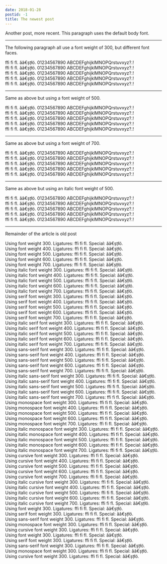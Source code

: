 ```yaml
---
date: 2018-01-28
postid: -1
title: The newest post
---
```


Another post, more recent. This paragraph uses the default body font.

<hr/>

The following paragraph all use a font weight of 300, but different font
faces.

<div class="mm-300">ffi fi fl. ăâ€șțłö. 01234567890 ABCDEFghijklMNOPQrstuvxyz?.!</div>
<div class="mm-300 mm-cormorant">ffi fi fl. ăâ€șțłö. 01234567890 ABCDEFghijklMNOPQrstuvxyz?.!</div>
<div class="mm-300 mm-cormorant-garamond">ffi fi fl. ăâ€șțłö. 01234567890 ABCDEFghijklMNOPQrstuvxyz?.!</div>
<div class="mm-300 mm-cormorant-infant">ffi fi fl. ăâ€șțłö. 01234567890 ABCDEFghijklMNOPQrstuvxyz?.!</div>
<div class="mm-300 mm-cormorant-sc">ffi fi fl. ăâ€șțłö. 01234567890 ABCDEFghijklMNOPQrstuvxyz?.!</div>

<hr/>

Same as above but using a font weight of 500.

<div class="mm-500">ffi fi fl. ăâ€șțłö. 01234567890 ABCDEFghijklMNOPQrstuvxyz?.!</div>
<div class="mm-500 mm-cormorant">ffi fi fl. ăâ€șțłö. 01234567890 ABCDEFghijklMNOPQrstuvxyz?.!</div>
<div class="mm-500 mm-cormorant-garamond">ffi fi fl. ăâ€șțłö. 01234567890 ABCDEFghijklMNOPQrstuvxyz?.!</div>
<div class="mm-500 mm-cormorant-infant">ffi fi fl. ăâ€șțłö. 01234567890 ABCDEFghijklMNOPQrstuvxyz?.!</div>
<div class="mm-500 mm-cormorant-sc">ffi fi fl. ăâ€șțłö. 01234567890 ABCDEFghijklMNOPQrstuvxyz?.!</div>

<hr/>

Same as above but using a font weight of 700.

<div class="mm-700">ffi fi fl. ăâ€șțłö. 01234567890 ABCDEFghijklMNOPQrstuvxyz?.!</div>
<div class="mm-700 mm-cormorant">ffi fi fl. ăâ€șțłö. 01234567890 ABCDEFghijklMNOPQrstuvxyz?.!</div>
<div class="mm-700 mm-cormorant-garamond">ffi fi fl. ăâ€șțłö. 01234567890 ABCDEFghijklMNOPQrstuvxyz?.!</div>
<div class="mm-700 mm-cormorant-infant">ffi fi fl. ăâ€șțłö. 01234567890 ABCDEFghijklMNOPQrstuvxyz?.!</div>
<div class="mm-700 mm-cormorant-sc">ffi fi fl. ăâ€șțłö. 01234567890 ABCDEFghijklMNOPQrstuvxyz?.!</div>

<hr/>

Same as above but using an italic font weight of 500.

<div class="mm-italic mm-500">ffi fi fl. ăâ€șțłö. 01234567890 ABCDEFghijklMNOPQrstuvxyz?.!</div>
<div class="mm-italic mm-500 mm-cormorant">ffi fi fl. ăâ€șțłö. 01234567890 ABCDEFghijklMNOPQrstuvxyz?.!</div>
<div class="mm-italic mm-500 mm-cormorant-garamond">ffi fi fl. ăâ€șțłö. 01234567890 ABCDEFghijklMNOPQrstuvxyz?.!</div>
<div class="mm-italic mm-500 mm-cormorant-infant">ffi fi fl. ăâ€șțłö. 01234567890 ABCDEFghijklMNOPQrstuvxyz?.!</div>
<div class="mm-italic mm-500 mm-cormorant-sc">ffi fi fl. ăâ€șțłö. 01234567890 ABCDEFghijklMNOPQrstuvxyz?.!</div>
<hr/>

Remainder of the article is old post

<div class="mm-300">Using font weight 300. Ligatures: ffi fi fl. Special: ăâ€șțłö.</div>
<div class="mm-400">Using font weight 400. Ligatures: ffi fi fl. Special: ăâ€șțłö.</div>
<div class="mm-500">Using font weight 500. Ligatures: ffi fi fl. Special: ăâ€șțłö.</div>
<div class="mm-600">Using font weight 600. Ligatures: ffi fi fl. Special: ăâ€șțłö.</div>
<div class="mm-700">Using font weight 700. Ligatures: ffi fi fl. Special: ăâ€șțłö.</div>
<div class="mm-300 mm-italic">Using italic font weight 300. Ligatures: ffi fi fl. Special: ăâ€șțłö.</div>
<div class="mm-400 mm-italic">Using italic font weight 400. Ligatures: ffi fi fl. Special: ăâ€șțłö.</div>
<div class="mm-500 mm-italic">Using italic font weight 500. Ligatures: ffi fi fl. Special: ăâ€șțłö.</div>
<div class="mm-600 mm-italic">Using italic font weight 600. Ligatures: ffi fi fl. Special: ăâ€șțłö.</div>
<div class="mm-700 mm-italic">Using italic font weight 700. Ligatures: ffi fi fl. Special: ăâ€șțłö.</div>

<div class="mm-serif mm-300">Using serif font weight 300. Ligatures: ffi fi fl. Special: ăâ€șțłö.</div>
<div class="mm-serif mm-400">Using serif font weight 400. Ligatures: ffi fi fl. Special: ăâ€șțłö.</div>
<div class="mm-serif mm-500">Using serif font weight 500. Ligatures: ffi fi fl. Special: ăâ€șțłö.</div>
<div class="mm-serif mm-600">Using serif font weight 600. Ligatures: ffi fi fl. Special: ăâ€șțłö.</div>
<div class="mm-serif mm-700">Using serif font weight 700. Ligatures: ffi fi fl. Special: ăâ€șțłö.</div>
<div class="mm-serif mm-300 mm-italic">Using italic serif font weight 300. Ligatures: ffi fi fl. Special: ăâ€șțłö.</div>
<div class="mm-serif mm-400 mm-italic">Using italic serif font weight 400. Ligatures: ffi fi fl. Special: ăâ€șțłö.</div>
<div class="mm-serif mm-500 mm-italic">Using italic serif font weight 500. Ligatures: ffi fi fl. Special: ăâ€șțłö.</div>
<div class="mm-serif mm-600 mm-italic">Using italic serif font weight 600. Ligatures: ffi fi fl. Special: ăâ€șțłö.</div>
<div class="mm-serif mm-700 mm-italic">Using italic serif font weight 700. Ligatures: ffi fi fl. Special: ăâ€șțłö.</div>

<div class="mm-sans-serif mm-300">Using sans-serif font weight 300. Ligatures: ffi fi fl. Special: ăâ€șțłö.</div>
<div class="mm-sans-serif mm-400">Using sans-serif font weight 400. Ligatures: ffi fi fl. Special: ăâ€șțłö.</div>
<div class="mm-sans-serif mm-500">Using sans-serif font weight 500. Ligatures: ffi fi fl. Special: ăâ€șțłö.</div>
<div class="mm-sans-serif mm-600">Using sans-serif font weight 600. Ligatures: ffi fi fl. Special: ăâ€șțłö.</div>
<div class="mm-sans-serif mm-700">Using sans-serif font weight 700. Ligatures: ffi fi fl. Special: ăâ€șțłö.</div>
<div class="mm-sans-serif mm-300 mm-italic">Using italic sans-serif font weight 300. Ligatures: ffi fi fl. Special: ăâ€șțłö.</div>
<div class="mm-sans-serif mm-400 mm-italic">Using italic sans-serif font weight 400. Ligatures: ffi fi fl. Special: ăâ€șțłö.</div>
<div class="mm-sans-serif mm-500 mm-italic">Using italic sans-serif font weight 500. Ligatures: ffi fi fl. Special: ăâ€șțłö.</div>
<div class="mm-sans-serif mm-600 mm-italic">Using italic sans-serif font weight 600. Ligatures: ffi fi fl. Special: ăâ€șțłö.</div>
<div class="mm-sans-serif mm-700 mm-italic">Using italic sans-serif font weight 700. Ligatures: ffi fi fl. Special: ăâ€șțłö.</div>

<div class="mm-monospace mm-300">Using monospace font weight 300. Ligatures: ffi fi fl. Special: ăâ€șțłö.</div>
<div class="mm-monospace mm-400">Using monospace font weight 400. Ligatures: ffi fi fl. Special: ăâ€șțłö.</div>
<div class="mm-monospace mm-500">Using monospace font weight 500. Ligatures: ffi fi fl. Special: ăâ€șțłö.</div>
<div class="mm-monospace mm-600">Using monospace font weight 600. Ligatures: ffi fi fl. Special: ăâ€șțłö.</div>
<div class="mm-monospace mm-700">Using monospace font weight 700. Ligatures: ffi fi fl. Special: ăâ€șțłö.</div>
<div class="mm-monospace mm-300 mm-italic">Using italic monospace font weight 300. Ligatures: ffi fi fl. Special: ăâ€șțłö.</div>
<div class="mm-monospace mm-400 mm-italic">Using italic monospace font weight 400. Ligatures: ffi fi fl. Special: ăâ€șțłö.</div>
<div class="mm-monospace mm-500 mm-italic">Using italic monospace font weight 500. Ligatures: ffi fi fl. Special: ăâ€șțłö.</div>
<div class="mm-monospace mm-600 mm-italic">Using italic monospace font weight 600. Ligatures: ffi fi fl. Special: ăâ€șțłö.</div>
<div class="mm-monospace mm-700 mm-italic">Using italic monospace font weight 700. Ligatures: ffi fi fl. Special: ăâ€șțłö.</div>

<div class="mm-cursive mm-300">Using cursive font weight 300. Ligatures: ffi fi fl. Special: ăâ€șțłö.</div>
<div class="mm-cursive mm-400">Using cursive font weight 400. Ligatures: ffi fi fl. Special: ăâ€șțłö.</div>
<div class="mm-cursive mm-500">Using cursive font weight 500. Ligatures: ffi fi fl. Special: ăâ€șțłö.</div>
<div class="mm-cursive mm-600">Using cursive font weight 600. Ligatures: ffi fi fl. Special: ăâ€șțłö.</div>
<div class="mm-cursive mm-700">Using cursive font weight 700. Ligatures: ffi fi fl. Special: ăâ€șțłö.</div>
<div class="mm-cursive mm-300 mm-italic">Using italic cursive font weight 300. Ligatures: ffi fi fl. Special: ăâ€șțłö.</div>
<div class="mm-cursive mm-400 mm-italic">Using italic cursive font weight 400. Ligatures: ffi fi fl. Special: ăâ€șțłö.</div>
<div class="mm-cursive mm-500 mm-italic">Using italic cursive font weight 500. Ligatures: ffi fi fl. Special: ăâ€șțłö.</div>
<div class="mm-cursive mm-600 mm-italic">Using italic cursive font weight 600. Ligatures: ffi fi fl. Special: ăâ€șțłö.</div>
<div class="mm-cursive mm-700 mm-italic">Using italic cursive font weight 700. Ligatures: ffi fi fl. Special: ăâ€șțłö.</div>

<div class="mm-300">Using font weight 300. Ligatures: ffi fi fl. Special: ăâ€șțłö.</div>
<div class="mm-serif mm-300">Using serif font weight 300. Ligatures: ffi fi fl. Special: ăâ€șțłö.</div>
<div class="mm-sans-serif mm-300">Using sans-serif font weight 300. Ligatures: ffi fi fl. Special: ăâ€șțłö.</div>
<div class="mm-monospace mm-300">Using monospace font weight 300. Ligatures: ffi fi fl. Special: ăâ€șțłö.</div>
<div class="mm-cursive mm-300">Using cursive font weight 300. Ligatures: ffi fi fl. Special: ăâ€șțłö.</div>

<div class="mm-small-caps mm-300">Using font weight 300. Ligatures: ffi fi fl. Special: ăâ€șțłö.</div>
<div class="mm-small-caps mm-serif mm-300">Using serif font weight 300. Ligatures: ffi fi fl. Special: ăâ€șțłö.</div>
<div class="mm-small-caps mm-sans-serif mm-300">Using sans-serif font weight 300. Ligatures: ffi fi fl. Special: ăâ€șțłö.</div>
<div class="mm-small-caps mm-monospace mm-300">Using monospace font weight 300. Ligatures: ffi fi fl. Special: ăâ€șțłö.</div>
<div class="mm-small-caps mm-cursive mm-300">Using cursive font weight 300. Ligatures: ffi fi fl. Special: ăâ€șțłö.</div>

